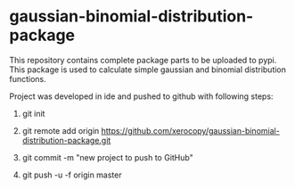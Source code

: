 # gaussian-binomial-distribution-package
This repository contains complete package parts to be uploaded to pypi. This package is used to calculate simple gaussian and binomial distribution functions.

Project was developed in ide and pushed to github with following steps:

1. git init

2. git remote add origin https://github.com/xerocopy/gaussian-binomial-distribution-package.git

3. git commit -m "new project to push to GitHub"

4. git push -u -f origin master
